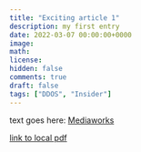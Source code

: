 ```yaml
---
title: "Exciting article 1"
description: my first entry
date: 2022-03-07 00:00:00+0000
image: 
math: 
license: 
hidden: false
comments: true
draft: false
tags: ["DDOS", "Insider"]
---
```


text goes here: [Mediaworks][def]

[def]: https://www.rnz.co.nz/news/national/512378/403-000-people-s-personal-information-taken-in-mediaworks-cyberattack

[link to local pdf][def2]

[def2]: entry1.pdf